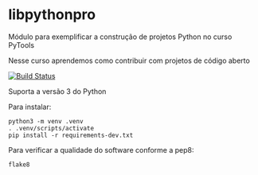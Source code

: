 # libpythonpro
Módulo para exemplificar a construção de projetos Python no curso PyTools 

Nesse curso aprendemos como contribuir com projetos de código aberto

[![Build Status](https://app.travis-ci.com/pedro25mascarenhas/libpythonpro.svg?branch=main)](https://app.travis-ci.com/pedro25mascarenhas/libpythonpro)

Suporta a versão 3 do Python

Para instalar:
```commandline
python3 -m venv .venv
. .venv/scripts/activate
pip install -r requirements-dev.txt
```

Para verificar a qualidade do software conforme a
pep8:
```commandline
flake8
```

